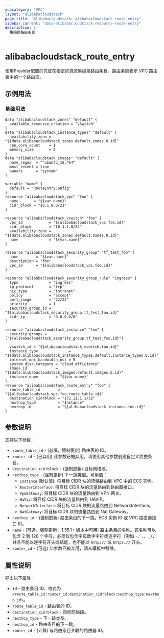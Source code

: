 ```yaml
---
subcategory: "VPC"
layout: "alibabacloudstack"
page_title: "Alibabacloudstack: alibabacloudstack_route_entry"
sidebar_current: "docs-alibabacloudstack-resource-route-entry"
description: |-
  集编排路由条目
---
```


# alibabacloudstack_route_entry

使用Provider配置的凭证在指定的资源集编排路由条目。路由条目表示 VPC 路由表中的一个路由项。

## 示例用法

### 基础用法

```
data "alibabacloudstack_zones" "default" {
  available_resource_creation = "VSwitch"
}
data "alibabacloudstack_instance_types" "default" {
  availability_zone = "${data.alibabacloudstack_zones.default.zones.0.id}"
  cpu_core_count    = 1
  memory_size       = 2
}
data "alibabacloudstack_images" "default" {
  name_regex  = "^ubuntu_18.*64"
  most_recent = true
  owners      = "system"
}

variable "name" {
  default = "RouteEntryConfig"
}
resource "alibabacloudstack_vpc" "foo" {
  name       = "${var.name}"
  cidr_block = "10.1.0.0/21"
}

resource "alibabacloudstack_vswitch" "foo" {
  vpc_id            = "${alibabacloudstack_vpc.foo.id}"
  cidr_block        = "10.1.1.0/24"
  availability_zone = "${data.alibabacloudstack_zones.default.zones.0.id}"
  name              = "${var.name}"
}

resource "alibabacloudstack_security_group" "tf_test_foo" {
  name        = "${var.name}"
  description = "foo"
  vpc_id      = "${alibabacloudstack_vpc.foo.id}"
}

resource "alibabacloudstack_security_group_rule" "ingress" {
  type              = "ingress"
  ip_protocol       = "tcp"
  nic_type          = "intranet"
  policy            = "accept"
  port_range        = "22/22"
  priority          = 1
  security_group_id = "${alibabacloudstack_security_group.tf_test_foo.id}"
  cidr_ip           = "0.0.0.0/0"
}

resource "alibabacloudstack_instance" "foo" {
  security_groups = ["${alibabacloudstack_security_group.tf_test_foo.id}"]

  vswitch_id = "${alibabacloudstack_vswitch.foo.id}"
  instance_type              = "${data.alibabacloudstack_instance_types.default.instance_types.0.id}"
  internet_max_bandwidth_out = 5
  system_disk_category = "cloud_efficiency"
  image_id             = "${data.alibabacloudstack_images.default.images.0.id}"
  instance_name        = "${var.name}"
}
resource "alibabacloudstack_route_entry" "foo" {
  route_table_id        = "${alibabacloudstack_vpc.foo.route_table_id}"
  destination_cidrblock = "172.11.1.1/32"
  nexthop_type          = "Instance"
  nexthop_id            = "${alibabacloudstack_instance.foo.id}"
}
```


## 参数说明

支持以下参数：

* `route_table_id` - (必填，强制更新) 路由表的 ID。
* `router_id` - (已弃用) 此参数已被弃用，请使用其他参数创建自定义路由条目。
* `destination_cidrblock` - (强制更新) 目标网络段。
* `nexthop_type` - (强制更新) 下一跳类型。可用值：
    - `Instance` (默认值): 将目标 CIDR 块的流量路由到 VPC 中的 ECS 实例。
    - `RouterInterface`: 将目标 CIDR 块的流量路由到路由器接口。
    - `VpnGateway`: 将目标 CIDR 块的流量路由到 VPN 网关。
    - `HaVip`: 将目标 CIDR 块的流量路由到 HAVIP。
    - `NetworkInterface`: 将目标 CIDR 块的流量路由到 NetworkInterface。
    - `NatGateway`: 将目标 CIDR 块的流量路由到 Nat Gateway。
* `nexthop_id` - (强制更新) 路由条目的下一跳。ECS 实例 ID 或 VPC 路由器接口 ID。
* `name` - (可选，强制更新，1.55.1+ 版本中可用) 路由条目的名称。该名称可以包含 2 到 128 个字符，必须仅包含字母数字字符或连字符（例如 `-`、`.`、`_`），并且不能以连字符开头或结尾，也不能以 `http://` 或 `https://` 开头。
* `router_id` - (可选) 此参数已被弃用，请从模板中移除。

## 属性说明

导出以下属性：

* `id` - 路由条目 ID，格式为 `<route_table_id:router_id:destination_cidrblock:nexthop_type:nexthop_id>`。
* `route_table_id` - 路由表的 ID。
* `destination_cidrblock` - 目标网络段。
* `nexthop_type` - 下一跳类型。
* `nexthop_id` - 路由条目的下一跳。
* `router_id` - (计算) 与路由条目关联的路由器 ID。